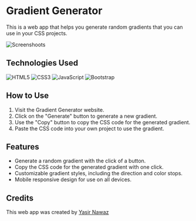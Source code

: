 # Gradient Generator

This is a web app that helps you generate random gradients that you can use in your CSS projects.


 
![Screenshoots](https://raw.githubusercontent.com/yasir2002/gradient-generator/main/img/Untitled%20design%20(3).png)

## Technologies Used
![HTML5](https://img.shields.io/badge/html5-%23E34F26.svg?style=for-the-badge&logo=html5&logoColor=white)
![CSS3](https://img.shields.io/badge/css3-%231572B6.svg?style=for-the-badge&logo=css3&logoColor=white)
![JavaScript](https://img.shields.io/badge/javascript-%23323330.svg?style=for-the-badge&logo=javascript&logoColor=%23F7DF1E)
![Bootstrap](https://img.shields.io/badge/bootstrap-%23563D7C.svg?style=for-the-badge&logo=bootstrap&logoColor=white)


## How to Use
  1. Visit the Gradient Generator website.
  2. Click on the "Generate" button to generate a new gradient.
  3. Use the "Copy" button to copy the CSS code for the generated gradient.
  4. Paste the CSS code into your own project to use the gradient.

## Features
* Generate a random gradient with the click of a button.
* Copy the CSS code for the generated gradient with one click.
* Customizable gradient styles, including the direction and color stops.
* Mobile responsive design for use on all devices.

## Credits
  This web app was created by [Yasir Nawaz](https://yasir2002.github.io/portfolio/)

